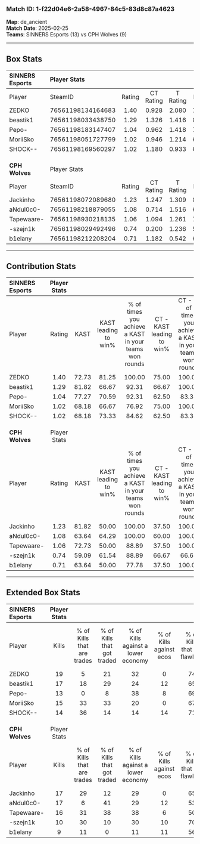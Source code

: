 ### Match ID: 1-f22d04e6-2a58-4967-84c5-83d8c87a4623  
**Map**: de_ancient  
**Match Date**: 2025-02-25  
**Teams**: SINNERS Esports (13) vs CPH Wolves (9)  

---  

## Box Stats  

| **SINNERS Esports** | Player Stats      |        |           |          |       |       |       |         |        |      |     |
| :- | :- | :-: | :-: | :-: | :-: | :-: | :-: | :-: | :-: | :-: | :-: |
| Player              | SteamID           | Rating | CT Rating | T Rating | KAST  |  ADR  | Kills | Assists | Deaths | K/D  | HS% |
| ZEDKO               | 76561198134164683 |  1.40  |   0.928   |  2.080   | 72.73 | 114.3 |  19   |    8    |   14   | 1.36 | 63  |
| beastik1            | 76561198033438750 |  1.29  |   1.326   |  1.416   | 81.82 | 90.2  |  17   |    4    |   14   | 1.21 | 64  |
| Pepo-               | 76561198183147407 |  1.04  |   0.962   |  1.418   | 77.27 | 56.1  |  13   |    4    |   12   | 1.08 |  0  |
| MoriiSko            | 76561198051727799 |  1.02  |   0.946   |  1.214   | 68.18 | 79.3  |  15   |    6    |   17   | 0.88 | 40  |
| SHOCK--             | 76561198169560297 |  1.02  |   1.180   |  0.933   | 68.18 | 60.8  |  14   |    1    |   12   | 1.17 | 57  |
|                     |                   |        |           |          |       |       |       |         |        |      |     |
|                     |                   |        |           |          |       |       |       |         |        |      |     |
|                     |                   |        |           |          |       |       |       |         |        |      |     |
| **CPH Wolves**      | Player Stats      |        |           |          |       |       |       |         |        |      |     |
| Player              | SteamID           | Rating | CT Rating | T Rating | KAST  |  ADR  | Kills | Assists | Deaths | K/D  | HS% |
| Jackinho            | 76561198072089680 |  1.23  |   1.247   |  1.309   | 81.82 | 69.1  |  17   |    0    |   13   | 1.31 | 52  |
| aNdul0c0-           | 76561198218879055 |  1.08  |   0.714   |  1.516   | 63.64 | 87.9  |  17   |    3    |   17   | 1.00 | 88  |
| Tapewaare-          | 76561198930218135 |  1.06  |   1.094   |  1.261   | 72.73 | 78.6  |  16   |    6    |   18   | 0.89 | 56  |
| -szejn1k            | 76561198029492496 |  0.74  |   0.200   |  1.236   | 59.09 | 52.1  |  10   |    6    |   14   | 0.71 | 60  |
| b1elany             | 76561198212208204 |  0.71  |   1.182   |  0.542   | 63.64 | 60.1  |   9   |    6    |   16   | 0.56 | 44  |
---  

## Contribution Stats  

| **SINNERS Esports** | Player Stats |       |                      |                                                        |                           |                                                             |                          |                                                            |
| :- | :-: | :-: | :-: | :-: | :-: | :-: | :-: | :-: |
| Player              |    Rating    | KAST  | KAST leading to win% | % of times you achieve a KAST in your teams won rounds | CT - KAST leading to win% | CT - % of times you achieve a KAST in your teams won rounds | T - KAST leading to win% | T - % of times you achieve a KAST in your teams won rounds |
| ZEDKO               |     1.40     | 72.73 |        81.25         |                         100.00                         |           75.00           |                           100.00                            |          87.50           |                           100.00                           |
| beastik1            |     1.29     | 81.82 |        66.67         |                         92.31                          |           66.67           |                           100.00                            |          66.67           |                           85.71                            |
| Pepo-               |     1.04     | 77.27 |        70.59         |                         92.31                          |           62.50           |                            83.33                            |          77.78           |                           100.00                           |
| MoriiSko            |     1.02     | 68.18 |        66.67         |                         76.92                          |           75.00           |                           100.00                            |          57.14           |                           57.14                            |
| SHOCK--             |     1.02     | 68.18 |        73.33         |                         84.62                          |           62.50           |                            83.33                            |          85.71           |                           85.71                            |
|                     |              |       |                      |                                                        |                           |                                                             |                          |                                                            |
|                     |              |       |                      |                                                        |                           |                                                             |                          |                                                            |
|                     |              |       |                      |                                                        |                           |                                                             |                          |                                                            |
| **CPH Wolves**      | Player Stats |       |                      |                                                        |                           |                                                             |                          |                                                            |
| Player              |    Rating    | KAST  | KAST leading to win% | % of times you achieve a KAST in your teams won rounds | CT - KAST leading to win% | CT - % of times you achieve a KAST in your teams won rounds | T - KAST leading to win% | T - % of times you achieve a KAST in your teams won rounds |
| Jackinho            |     1.23     | 81.82 |        50.00         |                         100.00                         |           37.50           |                           100.00                            |          60.00           |                           100.00                           |
| aNdul0c0-           |     1.08     | 63.64 |        64.29         |                         100.00                         |           60.00           |                           100.00                            |          66.67           |                           100.00                           |
| Tapewaare-          |     1.06     | 72.73 |        50.00         |                         88.89                          |           37.50           |                           100.00                            |          62.50           |                           83.33                            |
| -szejn1k            |     0.74     | 59.09 |        61.54         |                         88.89                          |           66.67           |                            66.67                            |          60.00           |                           100.00                           |
| b1elany             |     0.71     | 63.64 |        50.00         |                         77.78                          |           37.50           |                           100.00                            |          66.67           |                           66.67                            |
---  

## Extended Box Stats  

| **SINNERS Esports** | Player Stats |                            |                            |                                    |                         |                              |                                 |        |                             |                                     |                          |                               |                            |
| :- | :-: | :-: | :-: | :-: | :-: | :-: | :-: | :-: | :-: | :-: | :-: | :-: | :-: |
| Player              |    Kills     | % of Kills that are trades | % of Kills that got traded | % of Kills against a lower economy | % of Kills against ecos | % of Kills that are flawless | % of Kills that are close duels | Deaths | % of Deaths that get traded | % of Deaths against a lower economy | % of Deaths against ecos | % of Deaths that are flawless | % of Deaths that are close |
| ZEDKO               |      19      |             5              |             21             |                 32                 |            0            |              74              |               11                |   14   |             21              |                 29                  |            7             |              43               |             7              |
| beastik1            |      17      |             18             |             29             |                 24                 |           12            |              65              |                6                |   14   |             21              |                 14                  |            0             |              64               |             7              |
| Pepo-               |      13      |             0              |             8              |                 38                 |            8            |              69              |                0                |   12   |             42              |                  8                  |            0             |              67               |             0              |
| MoriiSko            |      15      |             33             |             33             |                 20                 |            0            |              67              |                0                |   17   |             12              |                 24                  |            6             |              76               |             12             |
| SHOCK--             |      14      |             36             |             14             |                 14                 |           14            |              71              |                0                |   12   |             25              |                 17                  |            0             |              50               |             0              |
|                     |              |                            |                            |                                    |                         |                              |                                 |        |                             |                                     |                          |                               |                            |
|                     |              |                            |                            |                                    |                         |                              |                                 |        |                             |                                     |                          |                               |                            |
|                     |              |                            |                            |                                    |                         |                              |                                 |        |                             |                                     |                          |                               |                            |
| **CPH Wolves**      | Player Stats |                            |                            |                                    |                         |                              |                                 |        |                             |                                     |                          |                               |                            |
| Player              |    Kills     | % of Kills that are trades | % of Kills that got traded | % of Kills against a lower economy | % of Kills against ecos | % of Kills that are flawless | % of Kills that are close duels | Deaths | % of Deaths that get traded | % of Deaths against a lower economy | % of Deaths against ecos | % of Deaths that are flawless | % of Deaths that are close |
| Jackinho            |      17      |             29             |             12             |                 29                 |            0            |              65              |                6                |   13   |             23              |                 15                  |            0             |              92               |             0              |
| aNdul0c0-           |      17      |             6              |             41             |                 29                 |           12            |              53              |               12                |   17   |             18              |                 18                  |            0             |              71               |             6              |
| Tapewaare-          |      16      |             31             |             38             |                 38                 |            6            |              50              |                0                |   18   |             28              |                 22                  |            0             |              56               |             0              |
| -szejn1k            |      10      |             30             |             10             |                 30                 |           10            |              70              |                0                |   14   |              7              |                 21                  |            0             |              79               |             7              |
| b1elany             |      9       |             11             |             0              |                 11                 |           11            |              56              |               11                |   16   |             31              |                 19                  |            0             |              63               |             6              |
